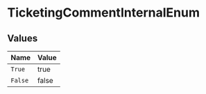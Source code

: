 # TicketingCommentInternalEnum


## Values

| Name    | Value   |
| ------- | ------- |
| `True`  | true    |
| `False` | false   |